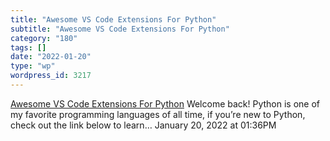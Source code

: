 ```yaml
---
title: "Awesome VS Code Extensions For Python"
subtitle: "Awesome VS Code Extensions For Python"
category: "180"
tags: []
date: "2022-01-20"
type: "wp"
wordpress_id: 3217
---
```

[ Awesome VS Code Extensions For Python](https://link.medium.com/cTLnfCMdYmb)
 Welcome back! Python is one of my favorite programming languages of all time, if you’re new to Python, check out the link below to learn…
January 20, 2022 at 01:36PM